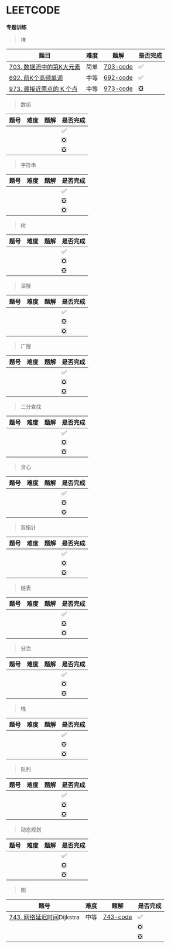# LEETCODE

**专题训练**

> 堆

| 题目                                                         | 难度 | 题解                                                         | 是否完成 |
| ------------------------------------------------------------ | ---- | ------------------------------------------------------------ | -------- |
| [703. 数据流中的第K大元素](https://leetcode-cn.com/problems/kth-largest-element-in-a-stream/) | 简单 | [703-code](<https://github.com/JunchuangYang/LeetCode/tree/master/000_Tag/703_%E6%95%B0%E6%8D%AE%E6%B5%81%E4%B8%AD%E7%9A%84%E7%AC%ACK%E5%A4%A7%E5%85%83%E7%B4%A0>) | ✅        |
| [692. 前K个高频单词](https://leetcode-cn.com/problems/top-k-frequent-words/) | 中等 | [692-code](<https://github.com/JunchuangYang/LeetCode/tree/master/000_Tag/692_%E5%89%8DK%E4%B8%AA%E9%AB%98%E9%A2%91%E5%8D%95%E8%AF%8D>) | ✅        |
| [973. 最接近原点的 K 个点](https://leetcode-cn.com/problems/k-closest-points-to-origin/) | 中等 | [973-code](<https://github.com/JunchuangYang/LeetCode/tree/master/000_Tag/973_%E6%9C%80%E6%8E%A5%E8%BF%91%E5%8E%9F%E7%82%B9%E7%9A%84K%E4%B8%AA%E7%82%B9>) | ❎        |

> 数组	

| 题号 | 难度 | 题解 | 是否完成 |
| ---- | ---- | ---- | -------- |
|      |      |      | ✅        |
|      |      |      | ❎        |
|      |      |      | ❎        |

> 字符串

| 题号 | 难度 | 题解 | 是否完成 |
| ---- | ---- | ---- | -------- |
|      |      |      | ✅        |
|      |      |      | ❎        |
|      |      |      | ❎        |

> 树

| 题号 | 难度 | 题解 | 是否完成 |
| ---- | ---- | ---- | -------- |
|      |      |      | ✅        |
|      |      |      | ❎        |
|      |      |      | ❎        |

> 深搜

| 题号 | 难度 | 题解 | 是否完成 |
| ---- | ---- | ---- | -------- |
|      |      |      | ✅        |
|      |      |      | ❎        |
|      |      |      | ❎        |

> 广搜

| 题号 | 难度 | 题解 | 是否完成 |
| ---- | ---- | ---- | -------- |
|      |      |      | ✅        |
|      |      |      | ❎        |
|      |      |      | ❎        |

> 二分查找

| 题号 | 难度 | 题解 | 是否完成 |
| ---- | ---- | ---- | -------- |
|      |      |      | ✅        |
|      |      |      | ❎        |
|      |      |      | ❎        |

> 贪心

| 题号 | 难度 | 题解 | 是否完成 |
| ---- | ---- | ---- | -------- |
|      |      |      | ✅        |
|      |      |      | ❎        |
|      |      |      | ❎        |

> 双指针

| 题号 | 难度 | 题解 | 是否完成 |
| ---- | ---- | ---- | -------- |
|      |      |      | ✅        |
|      |      |      | ❎        |
|      |      |      | ❎        |

> 链表

| 题号 | 难度 | 题解 | 是否完成 |
| ---- | ---- | ---- | -------- |
|      |      |      | ✅        |
|      |      |      | ❎        |
|      |      |      | ❎        |

> 分治

| 题号 | 难度 | 题解 | 是否完成 |
| ---- | ---- | ---- | -------- |
|      |      |      | ✅        |
|      |      |      | ❎        |
|      |      |      | ❎        |

> 栈

| 题号 | 难度 | 题解 | 是否完成 |
| ---- | ---- | ---- | -------- |
|      |      |      | ✅        |
|      |      |      | ❎        |
|      |      |      | ❎        |

> 队列

| 题号 | 难度 | 题解 | 是否完成 |
| ---- | ---- | ---- | -------- |
|      |      |      | ✅        |
|      |      |      | ❎        |
|      |      |      | ❎        |

> 动态规划

| 题号 | 难度 | 题解 | 是否完成 |
| ---- | ---- | ---- | -------- |
|      |      |      | ✅        |
|      |      |      | ❎        |
|      |      |      | ❎        |

> 图

| 题号                                                         | 难度 | 题解                                                         | 是否完成 |
| ------------------------------------------------------------ | ---- | ------------------------------------------------------------ | -------- |
| [743. 网络延迟时间](https://leetcode-cn.com/problems/network-delay-time/)Dijkstra | 中等 | [743-code](<https://github.com/JunchuangYang/LeetCode/tree/master/000_Tag/743_%E7%BD%91%E7%BB%9C%E5%BB%B6%E8%BF%9F%E6%97%B6%E9%97%B4>) | ✅        |
|                                                              |      |                                                              | ❎        |
|                                                              |      |                                                              | ❎        |